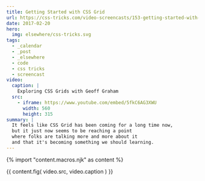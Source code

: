 ```yaml
---
title: Getting Started with CSS Grid
url: https://css-tricks.com/video-screencasts/153-getting-started-with-css-grid/
date: 2017-02-20
hero:
  img: elsewhere/css-tricks.svg
tags:
  - _calendar
  - _post
  - _elsewhere
  - code
  - css tricks
  - screencast
video:
  caption: |
    Exploring CSS Grids with Geoff Graham
  src:
    - iframe: https://www.youtube.com/embed/5fkC6AG3XWU
      width: 560
      height: 315
summary: |
  It feels like CSS Grid has been coming for a long time now,
  but it just now seems to be reaching a point
  where folks are talking more and more about it
  and that it's becoming something we should learning.
---
```


{% import "content.macros.njk" as content %}

{{ content.fig(
  video.src,
  video.caption
) }}
